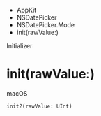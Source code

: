 

- AppKit
- NSDatePicker
- NSDatePicker.Mode
-  init(rawValue:) 

Initializer

# init(rawValue:)

macOS

``` source
init?(rawValue: UInt)
```


